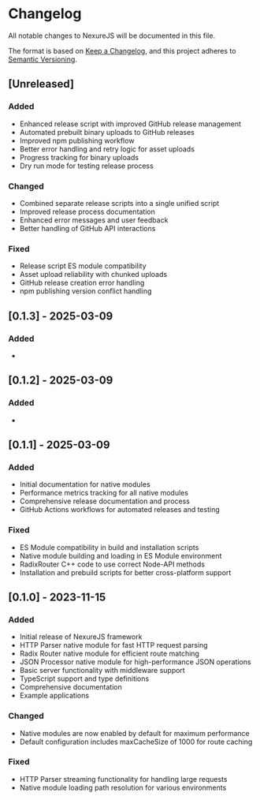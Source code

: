 # Changelog

All notable changes to NexureJS will be documented in this file.

The format is based on [Keep a Changelog](https://keepachangelog.com/en/1.0.0/),
and this project adheres to [Semantic Versioning](https://semver.org/spec/v2.0.0.html).

## [Unreleased]

### Added
- Enhanced release script with improved GitHub release management
- Automated prebuilt binary uploads to GitHub releases
- Improved npm publishing workflow
- Better error handling and retry logic for asset uploads
- Progress tracking for binary uploads
- Dry run mode for testing release process

### Changed
- Combined separate release scripts into a single unified script
- Improved release process documentation
- Enhanced error messages and user feedback
- Better handling of GitHub API interactions

### Fixed
- Release script ES module compatibility
- Asset upload reliability with chunked uploads
- GitHub release creation error handling
- npm publishing version conflict handling

## [0.1.3] - 2025-03-09

### Added
-

## [0.1.2] - 2025-03-09

### Added
-

## [0.1.1] - 2025-03-09

### Added
- Initial documentation for native modules
- Performance metrics tracking for all native modules
- Comprehensive release documentation and process
- GitHub Actions workflows for automated releases and testing

### Fixed
- ES Module compatibility in build and installation scripts
- Native module building and loading in ES Module environment
- RadixRouter C++ code to use correct Node-API methods
- Installation and prebuild scripts for better cross-platform support

## [0.1.0] - 2023-11-15

### Added
- Initial release of NexureJS framework
- HTTP Parser native module for fast HTTP request parsing
- Radix Router native module for efficient route matching
- JSON Processor native module for high-performance JSON operations
- Basic server functionality with middleware support
- TypeScript support and type definitions
- Comprehensive documentation
- Example applications

### Changed
- Native modules are now enabled by default for maximum performance
- Default configuration includes maxCacheSize of 1000 for route caching

### Fixed
- HTTP Parser streaming functionality for handling large requests
- Native module loading path resolution for various environments
